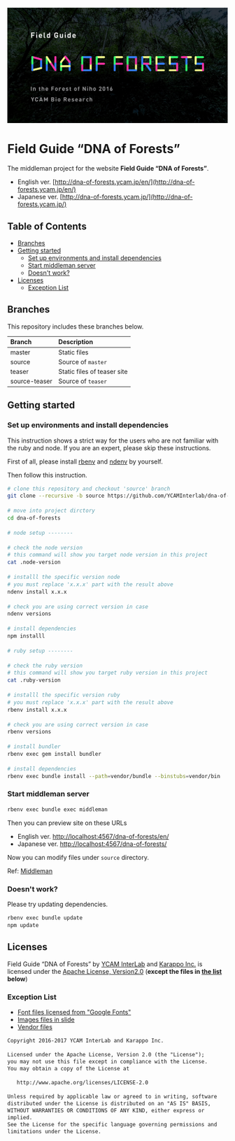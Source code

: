 ![](./source/dna-of-forests/img/share-en.png)

# Field Guide “DNA of Forests”

The middleman project for the website **Field Guide “DNA of Forests”**.

- English ver. [http://dna-of-forests.ycam.jp/en/](http://dna-of-forests.ycam.jp/en/)
- Japanese ver. [http://dna-of-forests.ycam.jp/](http://dna-of-forests.ycam.jp/)

## Table of Contents

<!-- MarkdownTOC depth="0" bracket="round" autolink="true" indent="    " -->

- [Branches](#branches)
- [Getting started](#getting-started)
    - [Set up environments and install dependencies](#set-up-environments-and-install-dependencies)
    - [Start middleman server](#start-middleman-server)
    - [Doesn't work?](#doesnt-work)
- [Licenses](#licenses)
    - [Exception List](#exception-list)

<!-- /MarkdownTOC -->


## Branches

This repository includes these branches below.

| Branch        | Description                 |
|:--------------|:----------------------------|
| master        | Static files                |
| source        | Source of `master`          |
| teaser        | Static files of teaser site |
| source-teaser | Source of `teaser`          |

## Getting started

### Set up environments and install dependencies

This instruction shows a strict way for the users who are not familiar with the ruby and node. If you are an expert, please skip these instructions.

First of all, please install [rbenv](https://github.com/rbenv/rbenv) and [ndenv](https://github.com/riywo/ndenv) by yourself.

Then follow this instruction.

```sh
# clone this repository and checkout 'source' branch
git clone --recursive -b source https://github.com/YCAMInterlab/dna-of-forests.git

# move into project dirctory
cd dna-of-forests

# node setup --------

# check the node version
# this command will show you target node version in this project
cat .node-version

# installl the specific version node
# you must replace 'x.x.x' part with the result above
ndenv install x.x.x

# check you are using correct version in case
ndenv versions

# install dependencies
npm installl

# ruby setup --------

# check the ruby version
# this command will show you target ruby version in this project
cat .ruby-version

# installl the specific version ruby
# you must replace 'x.x.x' part with the result above
rbenv install x.x.x

# check you are using correct version in case
rbenv versions

# install bundler
rbenv exec gem install bundler

# install dependencies
rbenv exec bundle install --path=vendor/bundle --binstubs=vendor/bin
```

### Start middleman server

```sh
rbenv exec bundle exec middleman
```

Then you can preview site on these URLs

- English ver. [http://localhost:4567/dna-of-forests/en/](http://localhost:4567/dna-of-forests/en/)
- Japanese ver. [http://localhost:4567/dna-of-forests/](http://localhost:4567/dna-of-forests/)

Now you can modify files under `source` directory.

Ref: [Middleman](https://middlemanapp.com/)

### Doesn't work?

Please try updating dependencies.

```sh
rbenv exec bundle update
npm update
```


## Licenses

Field Guide “DNA of Forests” by [YCAM InterLab](https://github.com/YCAMInterlab) and [Karappo Inc.](https://github.com/karappo) is licensed under the [Apache License, Version2.0](http://www.apache.org/licenses/LICENSE-2.0.html) (**except the files in [the list](#exception-list) below**)

### Exception List

- [Font files licensed from "Google Fonts"](https://github.com/YCAMInterlab/dna-of-forests/tree/source/source/dna-of-forests/font)
- [Images files in slide](https://github.com/YCAMInterlab/dna-of-forests/tree/source/source/dna-of-forests/img/about/slides)
- [Vendor files](https://github.com/YCAMInterlab/dna-of-forests/tree/source/source/dna-of-forests/vendor)

```
Copyright 2016-2017 YCAM InterLab and Karappo Inc.

Licensed under the Apache License, Version 2.0 (the "License");
you may not use this file except in compliance with the License.
You may obtain a copy of the License at

   http://www.apache.org/licenses/LICENSE-2.0

Unless required by applicable law or agreed to in writing, software
distributed under the License is distributed on an "AS IS" BASIS,
WITHOUT WARRANTIES OR CONDITIONS OF ANY KIND, either express or implied.
See the License for the specific language governing permissions and
limitations under the License.
```
